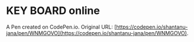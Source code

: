 # KEY BOARD online

A Pen created on CodePen.io. Original URL: [https://codepen.io/shantanu-jana/pen/WNMGOVO](https://codepen.io/shantanu-jana/pen/WNMGOVO).

